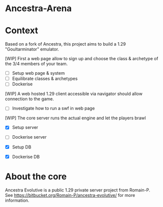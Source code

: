 Ancestra-Arena
==================

# Context
Based on a fork of Ancestra, this project aims to build a 1.29 "Goultarminator" emulator.

[WIP] First a web page allow to sign up and choose the class & archetype of the 3/4 members of your team.

* [ ] Setup web page & system
* [ ] Equilibrate classes & archetypes 
* [ ] Dockerise

[WIP] A web hosted 1.29 client accessible via navigator should allow connection to the game.

* [ ] Investigate how to run a swf in web page 

[WIP] The core server runs the actual engine and let the players brawl

* [x] Setup server
* [ ] Dockerise server
* [x] Setup DB
* [x] Dockerise DB

 
# About the core
Ancestra Evolutive is a public 1.29 private server project from Romain-P. See https://bitbucket.org/Romain-P/ancestra-evolutive/ for more information.

